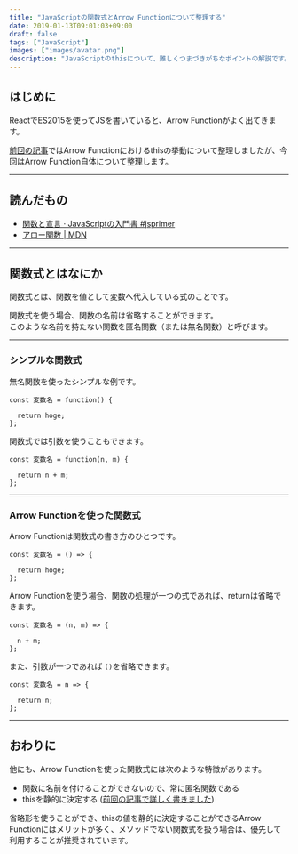 ```yaml
---
title: "JavaScriptの関数式とArrow Functionについて整理する"
date: 2019-01-13T09:01:03+09:00
draft: false
tags: ["JavaScript"]
images: ["images/avatar.png"]
description: "JavaScriptのthisについて、難しくつまづきがちなポイントの解説です。今回は前回までの補足として関数式とArrow Functionついて説明します。"
---
```


## はじめに

ReactでES2015を使ってJSを書いていると、Arrow Functionがよく出てきます。

[前回の記事](https://mom0tomo.github.io/post/20190109/)ではArrow Functionにおけるthisの挙動について整理しましたが、今回はArrow Function自体について整理します。

***

## 読んだもの

- [関数と宣言 · JavaScriptの入門書 #jsprimer](https://jsprimer.net/basic/function-declaration/#function-and-declaration)
- [アロー関数 | MDN](https://developer.mozilla.org/ja/docs/Web/JavaScript/Reference/Functions/Arrow_functions)

***

## 関数式とはなにか

関数式とは、関数を値として変数へ代入している式のことです。

関数式を使う場合、関数の名前は省略することができます。<br>
このような名前を持たない関数を匿名関数（または無名関数）と呼びます。

***

### シンプルな関数式

無名関数を使ったシンプルな例です。

```
const 変数名 = function() {

  return hoge;
};
```

関数式では引数を使うこともできます。

```
const 変数名 = function(n, m) {

  return n + m;
};
```

***

### Arrow Functionを使った関数式

Arrow Functionは関数式の書き方のひとつです。

```
const 変数名 = () => {

  return hoge;
};
```

Arrow Functionを使う場合、関数の処理が一つの式であれば、returnは省略できます。

```
const 変数名 = (n, m) => {

  n + m;
};
```

また、引数が一つであれば `()`を省略できます。

```
const 変数名 = n => {

  return n;
};
```

***

## おわりに

他にも、Arrow Functionを使った関数式には次のような特徴があります。

- 関数に名前を付けることができないので、常に匿名関数である
- thisを静的に決定する ([前回の記事で詳しく書きました](https://mom0tomo.github.io/post/20190109/))

省略形を使うことができ、thisの値を静的に決定することができるArrow Functionにはメリットが多く、メソッドでない関数式を扱う場合は、優先して利用することが推奨されています。
